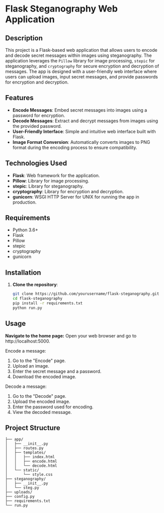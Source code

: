 # Flask Steganography Web Application

## Description
This project is a Flask-based web application that allows users to encode and decode secret messages within images using steganography. The application leverages the `Pillow` library for image processing, `stepic` for steganography, and `cryptography` for secure encryption and decryption of messages. The app is designed with a user-friendly web interface where users can upload images, input secret messages, and provide passwords for encryption and decryption.

## Features
- **Encode Messages**: Embed secret messages into images using a password for encryption.
- **Decode Messages**: Extract and decrypt messages from images using the provided password.
- **User-Friendly Interface**: Simple and intuitive web interface built with Flask.
- **Image Format Conversion**: Automatically converts images to PNG format during the encoding process to ensure compatibility.

## Technologies Used
- **Flask**: Web framework for the application.
- **Pillow**: Library for image processing.
- **stepic**: Library for steganography.
- **cryptography**: Library for encryption and decryption.
- **gunicorn**: WSGI HTTP Server for UNIX for running the app in production.

## Requirements
- Python 3.6+
- Flask
- Pillow
- stepic
- cryptography
- gunicorn

## Installation
1. **Clone the repository**:
    ```bash
    git clone https://github.com/yourusername/flask-steganography.git
    cd flask-steganography
    pip install -r requirements.txt
    python run.py
    ```

## Usage
**Navigate to the home page:**
Open your web browser and go to http://localhost:5000.

Encode a message:
1. Go to the "Encode" page.
2. Upload an image.
3. Enter the secret message and a password.
4. Download the encoded image.

Decode a message:
1. Go to the "Decode" page.
2. Upload the encoded image.
3. Enter the password used for encoding.
4. View the decoded message.

## Project Structure
```my_flask_app/
├── app/
│   ├── __init__.py
│   ├── routes.py
│   ├── templates/
│   │   ├── index.html
│   │   ├── encode.html
│   │   └── decode.html
│   └── static/
│       └── style.css
├── steganography/
│   ├── __init__.py
│   └── steg.py
├── uploads/
├── config.py
├── requirements.txt
└── run.py
```